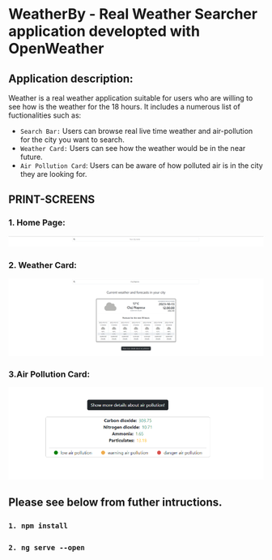 # WeatherBy - Real Weather Searcher application developted with OpenWeather

## Application description:

Weather is a real weather application suitable for users who are willing to see how is the weather for the 18 hours. It includes a numerous list of fuctionalities such as:

- `Search Bar:` Users can browse real live time weather and air-pollution for the city you want to search.
- `Weather Card:` Users can see how the weather would be in the near future.
- `Air Pollution Card`: Users can be aware of how polluted air is in the city they are looking for.

## PRINT-SCREENS

### 1. Home Page:

![cheese!](/public/initial.png)

### 2. Weather Card:

![cheese!](/public/search.png)

### 3.Air Pollution Card:

![cheese!](/public/air-pollution.png)

## Please see below from futher intructions.

### `1. npm install`

### `2. ng serve --open`

